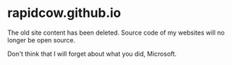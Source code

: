# rapidcow.github.io

The old site content has been deleted.
Source code of my websites will no
longer be open source.

Don't think that I will forget about what
you did, Microsoft.
